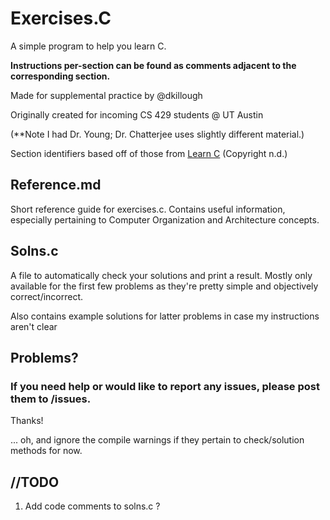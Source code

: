 <h1>Exercises.C</h1>

A simple program to help you learn C.

<b>Instructions per-section can be found as comments adjacent to the corresponding section.</b>

Made for supplemental practice by @dkillough

Originally created for incoming CS 429 students @ UT Austin 

(**Note I had Dr. Young; Dr. Chatterjee uses slightly different material.)

Section identifiers based off of those from [Learn C](https://www.learn-c.org) (Copyright n.d.)

<h2>Reference.md</h1>
Short reference guide for exercises.c. Contains useful information, especially pertaining to Computer Organization and Architecture concepts. 

<h2>Solns.c</h2>
A file to automatically check your solutions and print a result. Mostly only available for the first few problems as they're pretty simple and objectively correct/incorrect. 

Also contains example solutions for latter problems in case my instructions aren't clear

<h2> Problems? </h2>
<h3> If you need help or would like to report any issues, please post them to /issues. </h3>

Thanks!

... oh, and ignore the compile warnings if they pertain to check/solution methods for now.


<h2>//TODO</h2>

   1. Add code comments to solns.c ?
